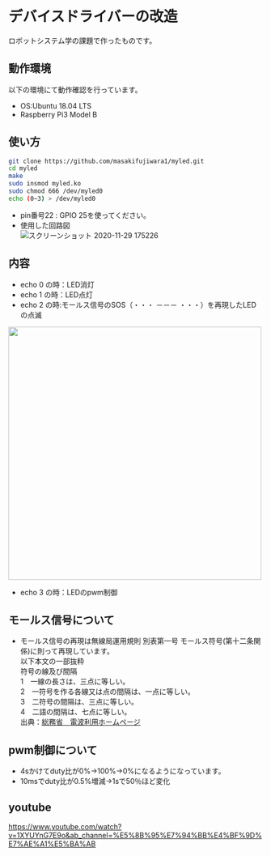 # デバイスドライバーの改造
ロボットシステム学の課題で作ったものです。
## 動作環境
以下の環境にて動作確認を行っています。  
  
- OS:Ubuntu 18.04 LTS
- Raspberry Pi3 Model B
## 使い方
```bash
git clone https://github.com/masakifujiwara1/myled.git  
cd myled  
make  
sudo insmod myled.ko  
sudo chmod 666 /dev/myled0  
echo (0~3) > /dev/myled0
```
- pin番号22 : GPIO 25を使ってください。
- 使用した回路図  
![スクリーンショット 2020-11-29 175226](https://user-images.githubusercontent.com/72371743/100537400-a9683380-326b-11eb-9b56-2a43d93f53ac.png)

## 内容
- echo 0 の時：LED消灯
- echo 1 の時：LED点灯
- echo 2 の時:モールス信号のSOS（・・・ －－－ ・・・）を再現したLEDの点滅
<img src="https://user-images.githubusercontent.com/72371743/100539171-eafedb80-3277-11eb-8cd0-c2c7a193b4a7.gif"  width="500px">  

- echo 3 の時：LEDのpwm制御
## モールス信号について
- モールス信号の再現は無線局運用規則 別表第一号 モールス符号(第十二条関係)に則って再現しています。  
以下本文の一部抜粋  
符号の線及び間隔  
1　一線の長さは、三点に等しい。  
2　一符号を作る各線又は点の間隔は、一点に等しい。  
3　二符号の間隔は、三点に等しい。  
4　二語の間隔は、七点に等しい。  
出典：[総務省　電波利用ホームページ](https://www.tele.soumu.go.jp/horei/reiki_honbun/72393000001.html)  
## pwm制御について
- 4sかけてduty比が0%→100%→0%になるようになっています。
- 10msでduty比が0.5%増減→1sで50％ほど変化
## youtube
https://www.youtube.com/watch?v=1XYUYnG7E9o&ab_channel=%E5%8B%95%E7%94%BB%E4%BF%9D%E7%AE%A1%E5%BA%AB
